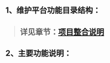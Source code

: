 ## 1、维护平台功能目录结构：

> ## 详见章节：[项目整合说明](/gong-zuo-liu-yun-ping-tai/zhu-yao-pei-zhi-shuo-ming.md)

## 2、主要功能说明：



